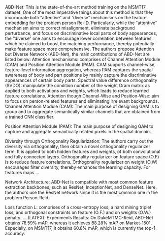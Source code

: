 ABD-Net: 
This is the state-of-the-art method training on the MSMT17 dataset. One of the most imperative things about this method is that they incorporate both “attentive” and “diverse” mechanisms on the feature embedding for the problem person Re-ID. Particularly, while the “attentive” mechanism aims to correct misalignment, eliminate background perturbance, and focus on discriminative local parts of body appearances, the “diverse” one aims to encourage lower correlation between features which be claimed to boost the matching performance, thereby potentially make feature space more comprehensive. The authors propose Attention but Diverse Network (ABD-Net), the main contributions of ABD-Net are listed below:
Attention mechanisms: comprises of Channel Attention Module (CAM) and Position Attention Module (PAM). CAM supports channel-wise, feature-level information aggregation, whereas PAM captures the spatial awareness of body and part positions by mainly capture the discriminative appearances of certain body parts.
Spectral value difference orthogonality (SVDO): manipulate the condition number of the weight Gram matrix as applied to both activations and weights, which leads to reduce learned feature correlations.
Attention though Channel-Wise and Position-Wise: aim to focus on person-related features and eliminating irrelevant backgrounds.
Channel Attention Module (CAM): The main purpose of designing GAM is to group and to aggregate semantically similar channels that are obtained from a trained CNN classifier. 


	

Position Attention Module (PAM): The main purpose of designing GAM to capture and aggregate semantically related pixels in the spatial domain. 


Diversity through Orthogonality Regularization: The authors carry out the diversity via orthogonality, then obtain a novel orthogonality regularizer term. It is applied to both hidden features and weights, of both convolutional and fully connected layers. Orthogonality regularizer on feature space (O.F) is to reduce feature correlations. Orthogonality regularizer on weight (O.W) encourages filter diversity, thereby enhances the learning capacity.
For features maps … 

Network Architecture: ABD-Net is compatible with most common feature extraction backbones, such as ResNet, InceptionNet, and DenseNet. Here, the authors use the ResNet network since it is the most common one in the problem Person-Reid.


Loss function L: comprises of a cross-entropy loss, a hard mining triplet loss, and orthogonal constraints on feature (O.F.) and on weights (O.W.) penalty: ….(LATEX).
Experiments Results: On DukeMTMC-Reid, ABD-Net obtains 78.59% mAP, whereas it achieves 88.28% mAP on Market-1501. Especially, on MSMT17, it obtains 60.8% mAP, which is currently the top-1 accuracy. 


